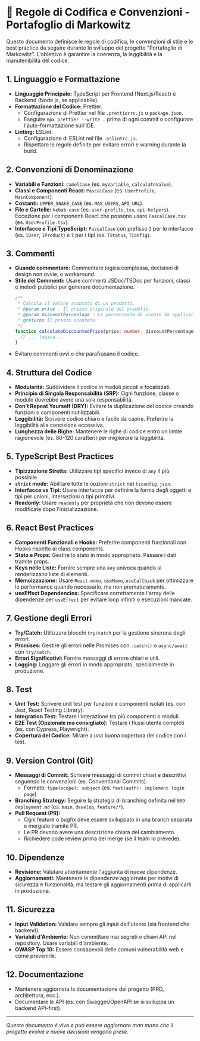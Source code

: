 # 📜 Regole di Codifica e Convenzioni - Portafoglio di Markowitz

Questo documento definisce le regole di codifica, le convenzioni di stile e le best practice da seguire durante lo sviluppo del progetto "Portafoglio di Markowitz". L'obiettivo è garantire la coerenza, la leggibilità e la manutenibilità del codice.

## 1. Linguaggio e Formattazione

-   **Linguaggio Principale:** TypeScript per Frontend (Next.js/React) e Backend (Node.js, se applicabile).
-   **Formattazione del Codice:** Prettier.
    -   Configurazione di Prettier nel file `.prettierrc.js` o `package.json`.
    -   Eseguire `npx prettier --write .` prima di ogni commit o configurare l'auto-formattazione sull'IDE.
-   **Linting:** ESLint.
    -   Configurazione di ESLint nel file `.eslintrc.js`.
    -   Rispettare le regole definite per evitare errori e warning durante la build.

## 2. Convenzioni di Denominazione

-   **Variabili e Funzioni:** `camelCase` (es. `myVariable`, `calculateValue`).
-   **Classi e Componenti React:** `PascalCase` (es. `UserProfile`, `MainComponent`).
-   **Costanti:** `UPPER_SNAKE_CASE` (es. `MAX_USERS`, `API_URL`).
-   **File e Cartelle:** `kebab-case` (es. `user-profile.tsx`, `api-helpers`). Eccezione per i componenti React che possono usare `PascalCase.tsx` (es. `UserProfile.tsx`).
-   **Interfacce e Tipi TypeScript:** `PascalCase` con prefisso `I` per le interfacce (es. `IUser`, `IProduct`) e `T` per i tipi (es. `TStatus`, `TConfig`).

## 3. Commenti

-   **Quando commentare:** Commentare logica complessa, decisioni di design non ovvie, o workaround.
-   **Stile dei Commenti:** Usare commenti JSDoc/TSDoc per funzioni, classi e metodi pubblici per generare documentazione.
    ```typescript
    /**
     * Calcola il valore scontato di un prodotto.
     * @param price - Il prezzo originale del prodotto.
     * @param discountPercentage - La percentuale di sconto da applicare.
     * @returns Il prezzo scontato.
     */
    function calculateDiscountedPrice(price: number, discountPercentage: number): number {
      // ... logica ...
    }
    ```
-   Evitare commenti ovvi o che parafrasano il codice.

## 4. Struttura del Codice

-   **Modularità:** Suddividere il codice in moduli piccoli e focalizzati.
-   **Principio di Singola Responsabilità (SRP):** Ogni funzione, classe o modulo dovrebbe avere una sola responsabilità.
-   **Don't Repeat Yourself (DRY):** Evitare la duplicazione del codice creando funzioni o componenti riutilizzabili.
-   **Leggibilità:** Scrivere codice chiaro e facile da capire. Preferire la leggibilità alla concisione eccessiva.
-   **Lunghezza delle Righe:** Mantenere le righe di codice entro un limite ragionevole (es. 80-120 caratteri) per migliorare la leggibilità.

## 5. TypeScript Best Practices

-   **Tipizzazione Stretta:** Utilizzare tipi specifici invece di `any` il più possibile.
-   **`strict` mode:** Abilitare tutte le opzioni `strict` nel `tsconfig.json`.
-   **Interfacce vs Tipi:** Usare interfacce per definire la forma degli oggetti e tipi per unioni, intersezioni o tipi primitivi.
-   **Readonly:** Usare `readonly` per proprietà che non devono essere modificate dopo l'inizializzazione.

## 6. React Best Practices

-   **Componenti Funzionali e Hooks:** Preferire componenti funzionali con Hooks rispetto ai class components.
-   **Stato e Props:** Gestire lo stato in modo appropriato. Passare i dati tramite props.
-   **Keys nelle Liste:** Fornire sempre una `key` univoca quando si renderizzano liste di elementi.
-   **Memoizzazione:** Usare `React.memo`, `useMemo`, `useCallback` per ottimizzare le performance quando necessario, ma non prematuramente.
-   **useEffect Dependencies:** Specificare correttamente l'array delle dipendenze per `useEffect` per evitare loop infiniti o esecuzioni mancate.

## 7. Gestione degli Errori

-   **Try/Catch:** Utilizzare blocchi `try/catch` per la gestione sincrona degli errori.
-   **Promises:** Gestire gli errori nelle Promises con `.catch()` o `async/await` con `try/catch`.
-   **Errori Significativi:** Fornire messaggi di errore chiari e utili.
-   **Logging:** Loggare gli errori in modo appropriato, specialmente in produzione.

## 8. Test

-   **Unit Test:** Scrivere unit test per funzioni e componenti isolati (es. con Jest, React Testing Library).
-   **Integration Test:** Testare l'interazione tra più componenti o moduli.
-   **E2E Test (Opzionale ma consigliato):** Testare i flussi utente completi (es. con Cypress, Playwright).
-   **Copertura del Codice:** Mirare a una buona copertura del codice con i test.

## 9. Version Control (Git)

-   **Messaggi di Commit:** Scrivere messaggi di commit chiari e descrittivi seguendo le convenzioni (es. Conventional Commits).
    -   Formato: `type(scope): subject` (es. `feat(auth): implement login page`)
-   **Branching Strategy:** Seguire la strategia di branching definita nel `009-deployment.md` (es. `main`, `develop`, `feature/*`).
-   **Pull Request (PR):**
    -   Ogni feature o bugfix deve essere sviluppato in una branch separata e mergiato tramite PR.
    -   Le PR devono avere una descrizione chiara del cambiamento.
    -   Richiedere code review prima del merge (se il team lo prevede).

## 10. Dipendenze

-   **Revisione:** Valutare attentamente l'aggiunta di nuove dipendenze.
-   **Aggiornamenti:** Mantenere le dipendenze aggiornate per motivi di sicurezza e funzionalità, ma testare gli aggiornamenti prima di applicarli in produzione.

## 11. Sicurezza

-   **Input Validation:** Validare sempre gli input dell'utente (sia frontend che backend).
-   **Variabili d'Ambiente:** Non committare mai segreti o chiavi API nel repository. Usare variabili d'ambiente.
-   **OWASP Top 10:** Essere consapevoli delle comuni vulnerabilità web e come prevenirle.

## 12. Documentazione

-   Mantenere aggiornata la documentazione del progetto (PRD, architettura, ecc.).
-   Documentare le API (es. con Swagger/OpenAPI se si sviluppa un backend API-first).

---

*Questo documento è vivo e può essere aggiornato man mano che il progetto evolve e nuove decisioni vengono prese.*